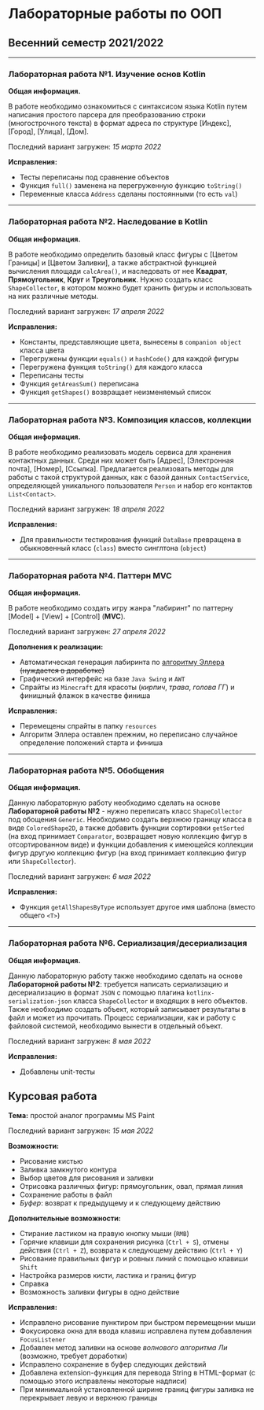 # Лабораторные работы по ООП
## Весенний семестр 2021/2022

------------------------------

### Лабораторная работа №1. Изучение основ Kotlin

**Общая информация.**

В работе необходимо ознакомиться с синтаксисом языка Kotlin путем написания простого парсера для преобразованию строки (многострочного текста) в формат адреса по структуре [Индекс], [Город], [Улица], [Дом].

Последний вариант загружен: *15 марта 2022*

**Исправления:**
- Тесты переписаны под сравнение объектов
- Функция `full()` заменена на перегруженную функцию `toString()`
- Переменные класса `Address` сделаны постоянными (то есть `val`)

------------------------------

### Лабораторная работа №2. Наследование в Kotlin

**Общая информация.**

В работе необходимо определить базовый класс фигуры с [Цветом Границы] и [Цветом Заливки], а также абстрактной функцией вычисления площади `calcArea()`, и наследовать от нее **Квадрат**, **Прямоугольник**, **Круг** и **Треугольник**. Нужно создать класс `ShapeCollector`, в котором можно будет хранить фигуры и использовать на них различные методы.

Последний вариант загружен: *17 апреля 2022*

**Исправления:**
- Константы, представляющие цвета, вынесены в `companion object` класса цвета
- Перегружены функции `equals()` и `hashCode()` для каждой фигуры
- Перегружена функция `toString()` для каждого класса
- Переписаны тесты
- Функция `getAreasSum()` переписана
- Функция `getShapes()` возвращает неизменяемый список

------------------------------

### Лабораторная работа №3. Композиция классов, коллекции

**Общая информация.**

В работе необходимо реализовать модель сервиса для хранения контактных данных. Среди них может быть [Адрес], [Электронная почта], [Номер], [Ссылка]. Предлагается реализовать методы для работы с такой структурой данных, как с базой данных `ContactService`, определяющей уникального пользователя `Person` и набор его контактов `List<Contact>`.

Последний вариант загружен: *18 апреля 2022*

**Исправления:**
- Для правильности тестирования функций `DataBase` превращена в обыкновенный класс (`class`) вместо синглтона (`object`)

------------------------------

### Лабораторная работа №4. Паттерн MVC

**Общая информация.**

В работе необходимо создать игру жанра "лабиринт" по паттерну [Model] + [View] + [Control] (**MVC**).

Последний вариант загружен: *27 апреля 2022*

**Дополнения к реализации:**
- Автоматическая генерация лабиринта по [алгоритму Эллера](http://www.neocomputer.org/projects/eller.html) ~~(нуждается в доработке)~~
- Графический интерфейс на базе `Java Swing` и `AWT`
- Спрайты из `Minecraft` для красоты (*кирпич*, *трава*, *голова ГГ*) и финишный флажок в качестве финиша

**Исправления:**
- Перемещены спрайты в папку `resources`
- Алгоритм Эллера оставлен прежним, но переписано случайное определение положений старта и финиша

------------------------------

### Лабораторная работа №5. Обобщения

**Общая информация.**

Данную лабораторную работу необходимо сделать на основе **Лабораторной работы №2** - нужно переписать класс `ShapeCollector` под обощения `Generic`. Необходимо создать верхнюю границу класса в виде `ColoredShape2D`, а также добавить функции сортировки `getSorted` (на вход принимает `Comparator`, возвращает новую коллекцию фигур в отсортированном виде) и функции добавления к имеющейся коллекции фигур другую коллекцию фигур (на вход принимает коллекцию фигур или `ShapeCollector`).

Последний вариант загружен: *6 мая 2022*

**Исправления:**
- Функция `getAllShapesByType` использует другое имя шаблона (вместо общего `<T>`)

------------------------------

### Лабораторная работа №6. Сериализация/десериализация

**Общая информация.**

Данную лабораторную работу также необходимо сделать на основе **Лабораторной работы №2**: требуется написать сериализацию и десериализацию в формат `JSON` с помощью плагина `kotlinx-serialization-json` класса `ShapeCollector` и входящих в него объектов. Также необходимо создать объект, который записывает результаты в файл и может из прочитать. Процесс сериализации, как и работу с файловой системой, необходимо вынести в отдельный объект.

Последний вариант загружен: *8 мая 2022*

**Исправления:**
- Добавлены unit-тесты

## Курсовая работа

**Тема:** простой аналог программы MS Paint

Последний вариант загружен: *15 мая 2022*

**Возможности:**
- Рисование кистью
- Заливка замкнутого контура
- Выбор цветов для рисования и заливки
- Отрисовка различных фигур: прямоугольник, овал, прямая линия
- Сохранение работы в файл
- *Буфер*: возврат к предыдущему и к следующему действию

**Дополнительные возможности:**
- Стирание ластиком на правую кнопку мыши (`RMB`)
- Горячие клавиши для сохранения рисунка (`Ctrl + S`), отмены действия (`Ctrl + Z`), возврата к следующему действию (`Ctrl + Y`)
- Рисование правильных фигур и ровных линий с помощью клавиши `Shift`
- Настройка размеров кисти, ластика и границ фигур
- Справка
- Возможность заливки фигуры в одно действие

**Исправления:**
- Исправлено рисование пунктиром при быстром перемещении мыши
- Фокусировка окна для ввода клавиш исправлена путем добавления `FocusListener`
- Добавлен метод заливки на основе *волнового алгоритма Ли* (возможно, требует доработки)
- Исправлено сохранение в буфер следующих действий
- Добавлена extension-функция для перевода String в HTML-формат (с помощью этого исправлены некоторые надписи)
- При минимальной установленной ширине границ фигуры заливка не перекрывает левую и верхнюю границы
